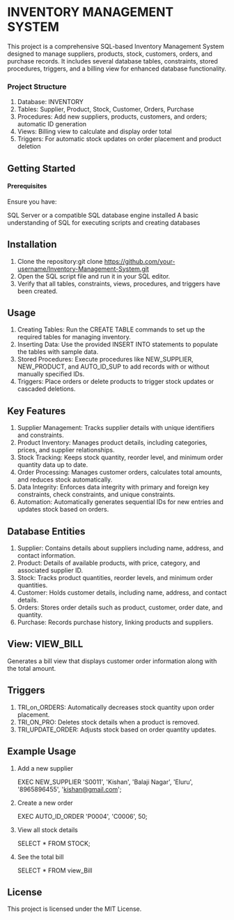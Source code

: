  
# INVENTORY MANAGEMENT SYSTEM

This project is a comprehensive SQL-based Inventory Management System designed to manage suppliers, products, stock, customers, orders, and purchase records. It includes several database tables, constraints, stored procedures, triggers, and a billing view for enhanced database functionality.

### Project Structure 
1. Database: INVENTORY
2. Tables: Supplier, Product, Stock, Customer, Orders, Purchase
3. Procedures: Add new suppliers, products, customers, and orders; automatic ID generation
4. Views: Billing view to calculate and display order total
5. Triggers: For automatic stock updates on order placement and product deletion

## Getting Started
#### Prerequisites
Ensure you have:

SQL Server or a compatible SQL database engine installed
A basic understanding of SQL for executing scripts and creating databases

## Installation
1. Clone the repository:git clone https://github.com/your-username/Inventory-Management-System.git
2. Open the SQL script file and run it in your SQL editor.
3. Verify that all tables, constraints, views, procedures, and triggers have been created.

## Usage
1. Creating Tables: Run the CREATE TABLE commands to set up the required tables for managing inventory.
2. Inserting Data: Use the provided INSERT INTO statements to populate the tables with sample data.
3. Stored Procedures: Execute procedures like NEW_SUPPLIER, NEW_PRODUCT, and AUTO_ID_SUP to add records with or without manually specified IDs.
4. Triggers: Place orders or delete products to trigger stock updates or cascaded deletions.

## Key Features
1. Supplier Management: Tracks supplier details with unique identifiers and constraints.
2. Product Inventory: Manages product details, including categories, prices, and supplier relationships.
3. Stock Tracking: Keeps stock quantity, reorder level, and minimum order quantity data up to date.
4. Order Processing: Manages customer orders, calculates total amounts, and reduces stock automatically.
5. Data Integrity: Enforces data integrity with primary and foreign key constraints, check constraints, and unique constraints.
6. Automation: Automatically generates sequential IDs for new entries and updates stock based on orders.

## Database Entities
1. Supplier: Contains details about suppliers including name, address, and contact information.
2. Product: Details of available products, with price, category, and associated supplier ID.
3. Stock: Tracks product quantities, reorder levels, and minimum order quantities.
4. Customer: Holds customer details, including name, address, and contact details.
5. Orders: Stores order details such as product, customer, order date, and quantity.
6. Purchase: Records purchase history, linking products and suppliers.

## View: VIEW_BILL
Generates a bill view that displays customer order information along with the total amount.

## Triggers
1. TRI_on_ORDERS: Automatically decreases stock quantity upon order placement.
2. TRI_ON_PRO: Deletes stock details when a product is removed.
3. TRI_UPDATE_ORDER: Adjusts stock based on order quantity updates.
## Example Usage
 1. Add a new supplier
   
     EXEC NEW_SUPPLIER 'S0011', 'Kishan', 'Balaji Nagar', 'Eluru', '8965896455', 'kishan@gmail.com';

 2. Create a new order
   
     EXEC AUTO_ID_ORDER 'P0004', 'C0006', 50;

3. View all stock details
   
    SELECT * FROM STOCK;

 4. See the total bill
   
     SELECT * FROM view_Bill

## License
This project is licensed under the MIT License.


